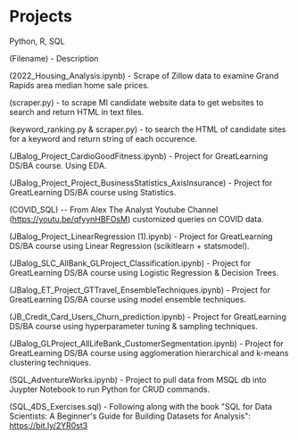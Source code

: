 # Projects
Python, R, SQL

(Filename) - Description

(2022_Housing_Analysis.ipynb) - Scrape of Zillow data to examine Grand Rapids area median home sale prices.

(scraper.py) - to scrape MI candidate website data to get websites to search and return HTML in text files.

(keyword_ranking.py & scraper.py) - to search the HTML of candidate sites for a keyword and return string of each occurence.

(JBalog_Project_CardioGoodFitness.ipynb) - Project for GreatLearning DS/BA course. Using EDA.

(JBalog_Project_Project_BusinessStatistics_AxisInsurance) - Project for GreatLearning DS/BA course using Statistics.

(COVID_SQL) -- From Alex The Analyst Youtube Channel (https://youtu.be/qfyynHBFOsM) customized queries on COVID data.

(JBalog_Project_LinearRegression (1).ipynb) - Project for GreatLearning DS/BA course using Linear Regression (scikitlearn + statsmodel).

(JBalog_SLC_AllBank_GLProject_Classification.ipynb) - Project for GreatLearning DS/BA course using Logistic Regression & Decision Trees.

(JBalog_ET_Project_GTTravel_EnsembleTechniques.ipynb) - Project for GreatLearning DS/BA course using model ensemble techniques.

(JB_Credit_Card_Users_Churn_prediction.ipynb) - Project for GreatLearning DS/BA course using hyperparameter tuning & sampling techniques.

(JBalog_GLProject_AllLifeBank_CustomerSegmentation.ipynb) - Project for GreatLearning DS/BA course using agglomeration hierarchical and k-means clustering techniques.

(SQL_AdventureWorks.ipynb) - Project to pull data from MSQL db into Juypter Notebook to run Python for CRUD commands.

(SQL_4DS_Exercises.sql) - Following along with the book "SQL for Data Scientists: A Beginner's Guide for Building Datasets for Analysis": https://bit.ly/2YR0st3
